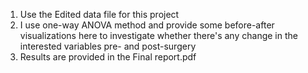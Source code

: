 1. Use the Edited data file for this project
2. I use one-way ANOVA method and provide some before-after visualizations here to investigate whether there's any change in the interested variables pre- and post-surgery
3. Results are provided in the Final report.pdf
